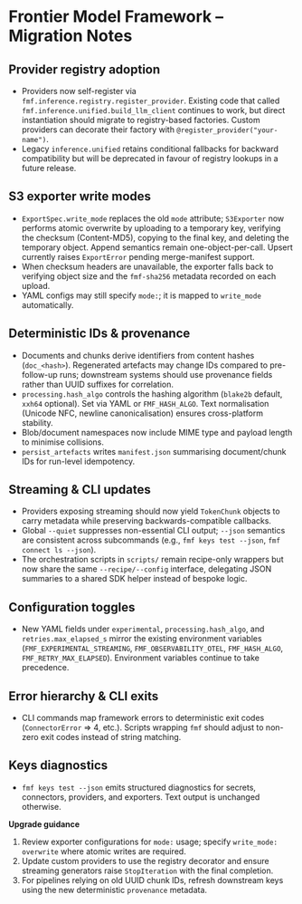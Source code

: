 # Frontier Model Framework – Migration Notes

## Provider registry adoption
- Providers now self-register via `fmf.inference.registry.register_provider`. Existing code that called
  `fmf.inference.unified.build_llm_client` continues to work, but direct instantiation should migrate to
  registry-based factories. Custom providers can decorate their factory with
  `@register_provider("your-name")`.
- Legacy `inference.unified` retains conditional fallbacks for backward compatibility but will be
  deprecated in favour of registry lookups in a future release.

## S3 exporter write modes
- `ExportSpec.write_mode` replaces the old `mode` attribute; `S3Exporter` now performs atomic overwrite
  by uploading to a temporary key, verifying the checksum (Content-MD5), copying to the final key, and
  deleting the temporary object. Append semantics remain one-object-per-call. Upsert currently raises
  `ExportError` pending merge-manifest support.
- When checksum headers are unavailable, the exporter falls back to verifying object size and the
  `fmf-sha256` metadata recorded on each upload.
- YAML configs may still specify `mode:`; it is mapped to `write_mode` automatically.

## Deterministic IDs & provenance
- Documents and chunks derive identifiers from content hashes (`doc_<hash>`). Regenerated artefacts may
  change IDs compared to pre-follow-up runs; downstream systems should use provenance fields rather than
  UUID suffixes for correlation.
- `processing.hash_algo` controls the hashing algorithm (`blake2b` default, `xxh64` optional). Set via
  YAML or `FMF_HASH_ALGO`. Text normalisation (Unicode NFC, newline canonicalisation) ensures cross-platform
  stability.
- Blob/document namespaces now include MIME type and payload length to minimise collisions.
- `persist_artefacts` writes `manifest.json` summarising document/chunk IDs for run-level idempotency.

## Streaming & CLI updates
- Providers exposing streaming should now yield `TokenChunk` objects to carry metadata while preserving
  backwards-compatible callbacks.
- Global `--quiet` suppresses non-essential CLI output; `--json` semantics are consistent across
  subcommands (e.g., `fmf keys test --json`, `fmf connect ls --json`).
- The orchestration scripts in `scripts/` remain recipe-only wrappers but now share the same
  `--recipe/--config` interface, delegating JSON summaries to a shared SDK helper instead of bespoke logic.

## Configuration toggles
- New YAML fields under `experimental`, `processing.hash_algo`, and `retries.max_elapsed_s` mirror the
  existing environment variables (`FMF_EXPERIMENTAL_STREAMING`, `FMF_OBSERVABILITY_OTEL`, `FMF_HASH_ALGO`,
  `FMF_RETRY_MAX_ELAPSED`). Environment variables continue to take precedence.

## Error hierarchy & CLI exits
- CLI commands map framework errors to deterministic exit codes (`ConnectorError` => 4, etc.). Scripts
  wrapping `fmf` should adjust to non-zero exit codes instead of string matching.

## Keys diagnostics
- `fmf keys test --json` emits structured diagnostics for secrets, connectors, providers, and exporters.
  Text output is unchanged otherwise.

**Upgrade guidance**
1. Review exporter configurations for `mode:` usage; specify `write_mode: overwrite` where atomic writes are required.
2. Update custom providers to use the registry decorator and ensure streaming generators raise `StopIteration` with the final completion.
3. For pipelines relying on old UUID chunk IDs, refresh downstream keys using the new deterministic `provenance` metadata.
